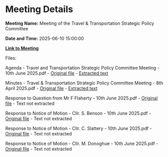 # Meeting Details

**Meeting Name:** Meeting of the Travel & Transportation Strategic Policy Committee

**Date and Time:** 2025-06-10 15:00:00

**[Link to Meeting](https://www.limerick.ie/council/whats-on/meeting-of-the-travel-transportation-strategic-policy-committee-8)**

Files: 

Agenda - Travel and Transportation Strategic Policy Committee Meeting - 10th June 2025.pdf - [Original file](https://www.limerick.ie/sites/default/files/media/documents/2025-06/agenda-travel-transportation-spc-meeting-10.06.25.pdf) - [Extracted text](./Agenda%20-%20Travel%20and%20Transportation%20Strategic%20Policy%20Committee%20Meeting%20-%2010th%20June%202025.md)

Minutes - Travel & Transportation Strategic Policy Committee Meeting - 8th April 2025.pdf - [Original file](https://www.limerick.ie/sites/default/files/media/documents/2025-06/minutes-of-the-travel-transportation-spc-meeting-08.04.25.pdf) - [Extracted text](./Minutes%20-%20Travel%20%26%20Transportation%20Strategic%20Policy%20Committee%20Meeting%20-%208th%20April%202025.md)

Response to Question from Mr F Flaherty - 10th June 2025.pdf - [Original file](https://www.limerick.ie/sites/default/files/media/documents/2025-06/response-to-question-from-mr-f-flaherty-update-on-progress-of-greenway.pdf) - Text not extracted

Response to Notice of Motion - Cllr. S. Benson - 10th June 2025.pdf - [Original file](https://www.limerick.ie/sites/default/files/media/documents/2025-06/response-to-nom-cllr-s-benson-audits-of-all-bus-stops.pdf) - Text not extracted

Response to Notice of Motion - Cllr. C. Slattery - 10th June 2025.pdf - [Original file](https://www.limerick.ie/sites/default/files/media/documents/2025-06/response-to-nom-cllr-c-slattery-free-parking-to-health-care-workers1.pdf) - Text not extracted

Response to Notice of Motion - Cllr. M. Donoghue - 10th June 2025.pdf - [Original file](https://www.limerick.ie/sites/default/files/media/documents/2025-06/response-to-nom-cllr-m-donoghue-provide-medium-term-parking-permits-for-tradespeople.pdf) - Text not extracted

